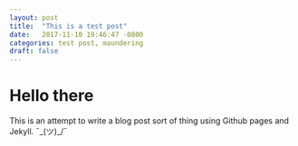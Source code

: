 ```yaml
---
layout: post
title:  "This is a test post"
date:   2017-11-10 19:46:47 -0800
categories: test post, maundering
draft: false
---
```


# Hello there
This is an attempt to write a blog post sort of thing using Github pages and Jekyll. ¯\_(ツ)_/¯

